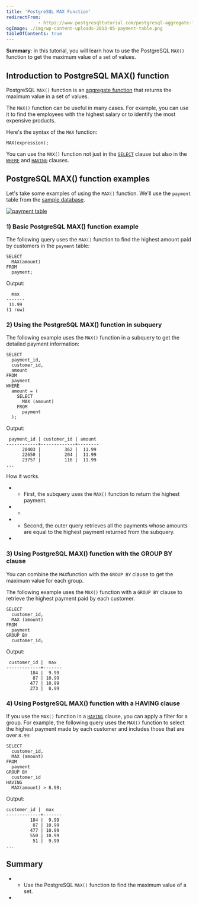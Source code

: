```yaml
---
title: 'PostgreSQL MAX Function'
redirectFrom: 
            - https://www.postgresqltutorial.com/postgresql-aggregate-functions/postgresql-max-function/
ogImage: ./img/wp-content-uploads-2013-05-payment-table.png
tableOfContents: true
---
```


**Summary**: in this tutorial, you will learn how to use the PostgreSQL `MAX()` function to get the maximum value of a set of values.



## Introduction to PostgreSQL MAX() function



PostgreSQL `MAX()` function is an [aggregate function](https://www.postgresqltutorial.com/postgresql-aggregate-functions/) that returns the maximum value in a set of values.



The `MAX()` function can be useful in many cases. For example, you can use it to find the employees with the highest salary or to identify the most expensive products.



Here's the syntax of the `MAX` function:



```
MAX(expression);
```



You can use the `MAX()` function not just in the [`SELECT`](https://www.postgresqltutorial.com/postgresql-tutorial/postgresql-select/) clause but also in the [`WHERE`](https://www.postgresqltutorial.com/postgresql-tutorial/postgresql-where/) and [`HAVING`](https://www.postgresqltutorial.com/postgresql-tutorial/postgresql-having/) clauses.



## PostgreSQL MAX() function examples



Let's take some examples of using the `MAX()` function. We'll use the `payment` table from the [sample database](https://www.postgresqltutorial.com/postgresql-getting-started/postgresql-sample-database/).



[![payment table](https://www.postgresqltutorial.com/wp-content/uploads/2013/05/payment-table.png)](./img/wp-content-uploads-2013-05-payment-table.png)



### 1) Basic PostgreSQL MAX() function example



The following query uses the `MAX()` function to find the highest amount paid by customers in the `payment` table:



```
SELECT
  MAX(amount)
FROM
  payment;
```



Output:



```
  max
-------
 11.99
(1 row)
```



### 2) Using the PostgreSQL MAX() function in subquery



The following example uses the `MAX()` function in a subquery to get the detailed payment information:



```
SELECT
  payment_id,
  customer_id,
  amount
FROM
  payment
WHERE
  amount = (
    SELECT
      MAX (amount)
    FROM
      payment
  );
```



Output:



```
 payment_id | customer_id | amount
------------+-------------+--------
      20403 |         362 |  11.99
      22650 |         204 |  11.99
      23757 |         116 |  11.99
...
```



How it works.



- - First, the subquery uses the `MAX()` function to return the highest payment.
- -
- - Second, the outer query retrieves all the payments whose amounts are equal to the highest payment returned from the subquery.
- 


### 3) Using PostgreSQL MAX() function with the GROUP BY clause



You can combine the `MAX`function with the `GROUP BY` clause to get the maximum value for each group.



The following example uses the `MAX()` function with a `GROUP BY` clause to retrieve the highest payment paid by each customer.



```
SELECT
  customer_id,
  MAX (amount)
FROM
  payment
GROUP BY
  customer_id;
```



Output:



```
 customer_id |  max
-------------+-------
         184 |  9.99
          87 | 10.99
         477 | 10.99
         273 |  8.99
```



### 4) Using PostgreSQL MAX() function with a HAVING clause



If you use the `MAX()` function in a [`HAVING`](https://www.postgresqltutorial.com/postgresql-tutorial/postgresql-having/) clause, you can apply a filter for a group. For example, the following query uses the `MAX()` function to select the highest payment made by each customer and includes those that are over `8.99`:



```
SELECT
  customer_id,
  MAX (amount)
FROM
  payment
GROUP BY
  customer_id
HAVING
  MAX(amount) > 8.99;
```



Output:



```
customer_id |  max
-------------+-------
         184 |  9.99
          87 | 10.99
         477 | 10.99
         550 | 10.99
          51 |  9.99
...
```



## Summary



- - Use the PostgreSQL `MAX()` function to find the maximum value of a set.
- 
